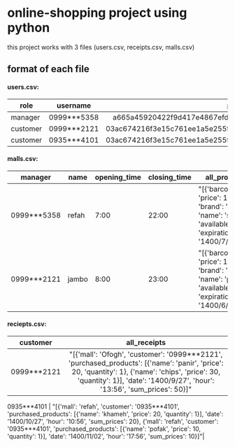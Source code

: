 # online-shopping project using python
this project works with 3 files (users.csv, receipts.csv, malls.csv)

## format of each file
#### users.csv:

| role        | username       | password                                                         |
| ----------  |:--------------:|:----------------------------------------------------------------:|
| manager     | 0999\*\*\*5358 | a665a45920422f9d417e4867efdc4fb8a04a1f3fff1fa07e998e86f7f7a27ae3   |
| customer    | 0999\*\*\*2121 | 03ac674216f3e15c761ee1a5e255f067953623c8b388b4459e13f978d7c846f4 |
| customer    | 0935*\*\*4101  | 03ac674216f3e15c761ee1a5e255f067953623c8b388b4459e13f978d7c846f4 |


#### malls.csv:

| manager  | name  | opening_time| closing_time| all_products  | blocked_customers 
| -------- | ----- | ----------- | ----------- | -------------- |-------------------
| 0999\*\*\*5358 | refah |    7:00    | 22:00 | "\[{'barcode': '1', 'price': 15.0, 'brand': 'pegah', 'name': 'shir', 'available': 13, 'expiration_date': '1400/7/15'}]" | \[]
| 0999\*\*\*2121 | jambo | 8:00       | 23:00       | "\[{'barcode': '1', 'price': 14.0, 'brand': 'kaleh', 'name': 'panir', 'available': 3, 'expiration_date': '1400/6/2'}]" |[0935\*\*\*4101]



#### reciepts.csv:

customer|all_receipts|
| ------- |:----:|
0999\*\*\*2121  |  "\[{'mall': 'Ofogh', 'customer': '0999\*\*\*2121', 'purchased_products': \[{'name': 'panir', 'price': 20, 'quantity': 1}, {'name': 'chips', 'price': 30, 'quantity': 1}], 'date': '1400/9/27', 'hour': '13:56', 'sum_prices': 50}]"|

0935\*\*\*4101 |  "\[{'mall': 'refah', 'customer': '0935\*\*\*4101', 'purchased_products': \[{'name': 'khameh', 'price': 20, 'quantity': 1}], 'date': '1400/10/27', 'hour': '10:56', 'sum_prices': 20}, {'mall': 'refah', 'customer': '0935\*\*\*4101', 'purchased_products': \[{'name': 'pofak', 'price': 10, 'quantity': 1}], 'date': '1400/11/02', 'hour': '17:56', 'sum_prices': 10}]"|








